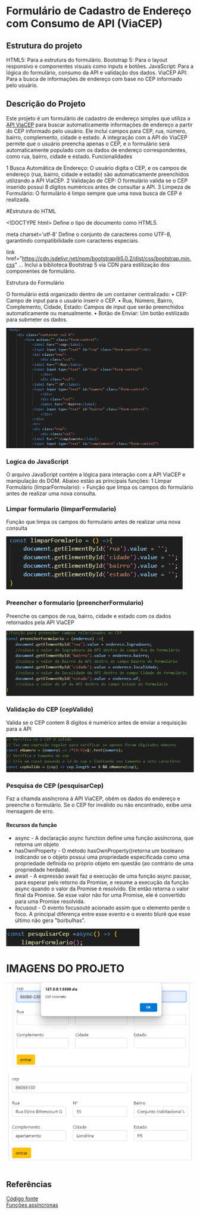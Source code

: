 # Formulário de Cadastro de Endereço com Consumo de API (ViaCEP)

## Estrutura do projeto

HTML5: Para a estrutura do formulário.
Bootstrap 5: Para o layout responsivo e componentes visuais como inputs e botões.
JavaScript: Para a lógica do formulário, consumo da API e validação dos dados.
ViaCEP API: Para a busca de informações de endereço com base no CEP informado pelo usuário.

## Descrição do Projeto

Este projeto é um formulário de cadastro de endereço simples que utiliza a [API ViaCEP](https://viacep.com.br/) para buscar automaticamente informações de endereço a partir do CEP informado pelo usuário. Ele inclui campos para CEP, rua, número, bairro, complemento, cidade e estado. A integração com a API do ViaCEP permite que o usuário preencha apenas o CEP, e o formulário será automaticamente populado com os dados de endereço correspondentes, como rua, bairro, cidade e estado.
Funcionalidades

1 Busca Automática de Endereço: O usuário digita o CEP, e os campos de endereço (rua, bairro, cidade e estado) são automaticamente preenchidos utilizando a API ViaCEP.
2 Validação de CEP: O formulário valida se o CEP inserido possui 8 dígitos numéricos antes de consultar a API.
3 Limpeza de Formulário: O formulário é limpo sempre que uma nova busca de CEP é realizada.

#Estrutura do HTML

&lt;!DOCTYPE html&gt;
Define o tipo de documento como HTML5.

meta charset='utf-8'
Define o conjunto de caracteres como UTF-8, garantindo compatibilidade com caracteres especiais.

link href="https://cdn.jsdelivr.net/npm/bootstrap@5.0.2/dist/css/bootstrap.min.css" ...
Inclui a biblioteca Bootstrap 5 via CDN para estilização dos componentes de formulário.

Estrutura do Formulário

O formulário está organizado dentro de um container centralizado:
• CEP: Campo de input para o usuário inserir o CEP.
• Rua, Número, Bairro, Complemento, Cidade, Estado: Campos de input que serão preenchidos automaticamente ou manualmente.
• Botão de Enviar: Um botão estilizado para submeter os dados.

![acao-de-preenchimento](img/print-1.png)

### Logica do JavaScript

O arquivo JavaScript contém a lógica para interação com a API ViaCEP e manipulação do DOM. Abaixo estão as principais funções:
1 Limpar Formulário (limparFormulario):
◦ Função que limpa os campos do formulário antes de realizar uma nova consulta.

### Limpar formulario (limparFormulario)

Função que limpa os campos do formulario antes de realizar uma nova consulta

![acao-de-preenchimento](img/print-2.png)

### Preencher o formulario (preencherFormulario)

Preenche os campos de rua, bairro, cidade e estado com os dados retornados pela API ViaCEP

![acao-de-preenchimento](img/print-3.png)

### Validação do CEP (cepValido)

Valida se o CEP contem 8 dígitos é numérico antes de enviar a requisição para a API

![acao-de-preenchimento](img/print-4.png)

### Pesquisa de CEP (pesquisarCep)

Faz a chamda assíncrona á API ViaCEP, obém os dados do endereço e preenche o formulário.
Se o CEP for inválido ou não encontrado, exibe uma mensagem de erro.

#### Recursos da função

- async - A declaração async function define uma função assíncrona, que retorna um objeto
- hasOwnProperty - O método hasOwnProperty()retorna um booleano indicando se o objeto possui uma propriedade especificada como uma propriedade definida no próprio objeto em questão (ao contrário de uma propriedade herdada).
- await - A expressão await faz a execução de uma função async pausar, para esperar pelo retorno da Promise, e resume a execução da função async quando o valor da Promise é resolvido. Ele então retorna o valor final da Promise. Se esse valor não for uma Promise, ele é convertido para uma Promise resolvida.
- focusout - O evento focusouté acionado assim que o elemento perde o foco. A principal diferença entre esse evento e o evento bluré que esse último não gera "borbulhas".

![acao-de-preenchimento](img/prin-5.png)

# IMAGENS DO PROJETO

![acao-de-preenchimento](img/prin-6.png)
![acao-de-preenchimento](img/print-7.png)

## Referências

[Código fonte](https://viacep.com.br/exemplo/javascript/)  
[Funções assíncronas](https://developer.mozilla.org/pt-BR/docs/Web/JavaScript/Reference/Statements/async_function)